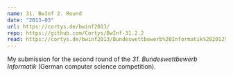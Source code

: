 ```yaml
---
name: 31. BwInf 2. Round
date: "2013-03"
url: https://cortys.de/bwinf2013/
repo: https://github.com/Cortys/BwInf-31.2.2
read: https://cortys.de/bwinf2013/Bundeswettbewerb%20Informatik%202012%20-%20Runde%202.pdf
---
```

My submission for the second round of the *31. Bundeswettbewerb Informatik* (German computer science competition).
